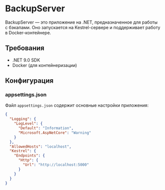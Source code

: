# BackupServer

BackupServer — это приложение на .NET, предназначенное для работы с бэкапами. Оно запускается на Kestrel-сервере и поддерживает работу в Docker-контейнере.

## Требования

- .NET 9.0 SDK 
- Docker (для контейнеризации)

## Конфигурация

### appsettings.json

Файл `appsettings.json` содержит основные настройки приложения:

```json
{
  "Logging": {
    "LogLevel": {
      "Default": "Information",
      "Microsoft.AspNetCore": "Warning"
    }
  },
  "AllowedHosts": "localhost",
  "Kestrel": {
    "Endpoints": {
      "Http": {
        "Url": "http://localhost:5000"
      }
    }
  }
}